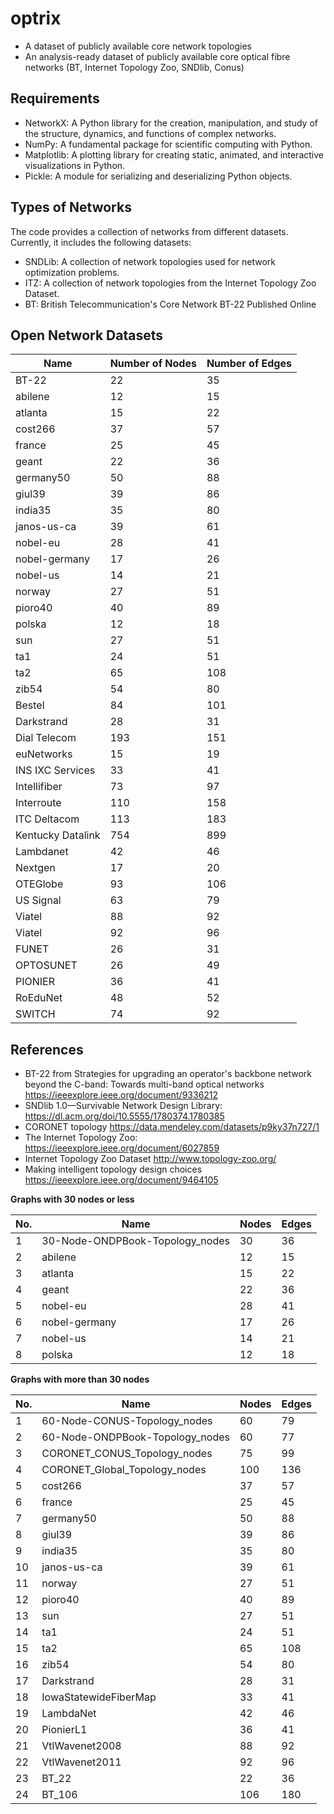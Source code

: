 # optrix
- A dataset of publicly available core network topologies
- An analysis-ready dataset of publicly available core optical fibre networks (BT, Internet Topology Zoo, SNDlib, Conus) 

[comment]: < - Source code provides scripts to load and analyze core network dataset>

## Requirements
- NetworkX: A Python library for the creation, manipulation, and study of the structure, dynamics, and functions of complex networks.
- NumPy: A fundamental package for scientific computing with Python.
- Matplotlib: A plotting library for creating static, animated, and interactive visualizations in Python.
- Pickle: A module for serializing and deserializing Python objects.

  
## Types of Networks
The code provides a collection of networks from different datasets. Currently, it includes the following datasets:
- SNDLib: A collection of network topologies used for network optimization problems.
- ITZ: A collection of network topologies from the Internet Topology Zoo Dataset.
- BT: British Telecommunication's Core Network BT-22 Published Online

<!---
## Types of Files
The code supports loading the following types of files:
- `.adjlist` files: Used to load graphs in adjacency list format.
- `.edgelist` files: Used to load graphs in edge list format.
- `.graphml` files: Used to load graphs in GraphML format.
- `.gexf` files: Used to load graphs in GEXF format.
- `.pickle` files: Used to load graphs in serialized pickle format.
-->
<!---
| 30-Node-ONDPBook       |              30 |              36 |
| 60-Node-CONUS-Topology_nodes           |              60 |              79 |
| 60-Node-ONDPBook-Topology_nodes        |              60 |              77 |
| CORONET_CONUS_Topology_nodes           |              75 |              99 |
| CORONET_Global_Topology_nodes          |             100 |             136 |

-->
## Open Network Datasets
| Name                                   | Number of Nodes | Number of Edges |
|----------------------------------------|-----------------|-----------------|
| BT-22                                  | 22              | 35              |
| abilene                                |              12 |              15 |
| atlanta                                |              15 |              22 |
| cost266                                |              37 |              57 |
| france                                 |              25 |              45 |
| geant                                  |              22 |              36 |
| germany50                              |              50 |              88 |
| giul39                                 |              39 |              86 |
| india35                                |              35 |              80 |
| janos-us-ca                            |              39 |              61 |
| nobel-eu                               |              28 |              41 |
| nobel-germany                          |              17 |              26 |
| nobel-us                               |              14 |              21 |
| norway                                 |              27 |              51 |
| pioro40                                |              40 |              89 |
| polska                                 |              12 |              18 |
| sun                                    |              27 |              51 |
| ta1                                    |              24 |              51 |
| ta2                                    |              65 |             108 |
| zib54                                  |              54 |              80 |
| Bestel                                 |              84 |             101 | 
| Darkstrand                             |              28 |              31 | 
| Dial Telecom                           |             193 |             151 |
| euNetworks                             |              15 |              19 |
| INS IXC Services                       |              33 |              41 | 
| Intellifiber                           |              73 |              97 | 
| Interroute                             |             110 |             158 |
| ITC Deltacom                           |             113 |             183 | 
| Kentucky Datalink                      |             754 |             899 |
| Lambdanet                              |              42 |              46 | 
| Nextgen                                |              17 |              20 |
| OTEGlobe                               |              93 |             106 | 
| US Signal                              |              63 |              79 | 
| Viatel                                 |              88 |              92 | 
| Viatel                                 |              92 |              96 | 
| FUNET                                  |              26 |              31 | 
| OPTOSUNET                              |              26 |              49 | 
| PIONIER                                |              36 |              41 | 
| RoEduNet                               |              48 |              52 | 
| SWITCH                                 |              74 |              92 | 



## References 
- BT-22 from Strategies for upgrading an operator's backbone network beyond the C-band: Towards multi-band optical networks https://ieeexplore.ieee.org/document/9336212
- SNDlib 1.0—Survivable Network Design Library: https://dl.acm.org/doi/10.5555/1780374.1780385
- CORONET topology https://data.mendeley.com/datasets/p9ky37n727/1
- The Internet Topology Zoo: https://ieeexplore.ieee.org/document/6027859
- Internet Topology Zoo Dataset http://www.topology-zoo.org/
- Making intelligent topology design choices https://ieeexplore.ieee.org/document/9464105

<!---
Cite as: 

```
@misc{githubGitHubFOCSAIoptrix,
	author = {Akanksha Ahuja},
	title = { Optrix: {A} Dataset of Core Optical Network Topologies},
	howpublished = {\url{https://github.com/FOCS-AI/optrix}},
	year = {2023}
}
'''
--->


**Graphs with 30 nodes or less**

| No. | Name                         | Nodes | Edges |
|-----|-------------------------------------|-------|-------|
| 1  | 30-Node-ONDPBook-Topology_nodes    | 30    | 36     | 
| 2  | abilene                      | 12    | 15     | 
| 3  | atlanta                      | 15    | 22     |  
| 4  | geant                        | 22    | 36     | 
| 5  | nobel-eu                     | 28    | 41     | 
| 6  | nobel-germany                | 17    | 26     | 
| 7  | nobel-us                     | 14    | 21     | 
| 8  | polska                       | 12    | 18     | 

**Graphs with more than 30 nodes**

| No. | Name                           | Nodes | Edges |
|-----|-------------------------------------|-------|-------|
| 1  | 60-Node-CONUS-Topology_nodes      | 60    | 79     | 
| 2  | 60-Node-ONDPBook-Topology_nodes    | 60    | 77     | 
| 3  | CORONET_CONUS_Topology_nodes       | 75    | 99     |
| 4  | CORONET_Global_Topology_nodes      | 100   | 136    | 
| 5  | cost266                           | 37    | 57     |
| 6  | france                            | 25    | 45     | 
| 7  | germany50                         | 50    | 88     | 
| 8  | giul39                            | 39    | 86     |
| 9  | india35                           | 35    | 80     | 
| 10 | janos-us-ca                       | 39    | 61     | 
| 11 | norway                            | 27    | 51     | 
| 12 | pioro40                           | 40    | 89     | 
| 13 | sun                               | 27    | 51     | 
| 14 | ta1                               | 24    | 51     | 
| 15 | ta2                               | 65    | 108    | 
| 16 | zib54                             | 54    | 80     | 
| 17 | Darkstrand                        | 28    | 31     |
| 18 | IowaStatewideFiberMap             | 33    | 41     | 
| 19 | LambdaNet                         | 42    | 46     |
| 20 | PionierL1                         | 36    | 41     | 
| 21 | VtlWavenet2008                    | 88    | 92     | 
| 22 | VtlWavenet2011                    | 92    | 96     | 
| 23 | BT_22                             | 22    | 36     | 
| 24 | BT_106                            | 106   | 180    | 

